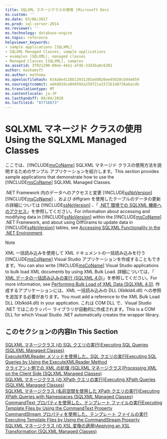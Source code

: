 ```yaml
---
title: SQLXML マネージクラスの使用 |Microsoft Docs
ms.custom: ''
ms.date: 03/06/2017
ms.prod: sql-server-2014
ms.reviewer: ''
ms.technology: database-engine
ms.topic: reference
helpviewer_keywords:
- sample applications [SQLXML]
- SQLXML Managed Classes, sample applications
- examples [SQLXML], managed classes
- Managed Classes [SQLXML], samples
ms.assetid: 3f021290-00ee-44e1-af4b-33d3ba8c6302
author: mashamsft
ms.author: mathoma
ms.openlocfilehash: 634a0e4110b13931201edd026ee95028cb94e859
ms.sourcegitcommit: ad4d92dce894592a259721a1571b1d8736abacdb
ms.translationtype: MT
ms.contentlocale: ja-JP
ms.lasthandoff: 08/04/2020
ms.locfileid: "87716673"
---
```

# <a name="using-the-sqlxml-managed-classes"></a><span data-ttu-id="bcb3f-102">SQLXML マネージド クラスの使用</span><span class="sxs-lookup"><span data-stu-id="bcb3f-102">Using the SQLXML Managed Classes</span></span>
  <span data-ttu-id="bcb3f-103">ここでは、[!INCLUDE[msCoName](../../includes/msconame-md.md)] SQLXML マネージド クラスの使用方法を説明するためのサンプル アプリケーションを紹介します。</span><span class="sxs-lookup"><span data-stu-id="bcb3f-103">This section provides sample applications that demonstrate how to use the [!INCLUDE[msCoName](../../includes/msconame-md.md)] SQLXML Managed Classes.</span></span>  
  
 <span data-ttu-id="bcb3f-104">.NET Framework 内のデータへのアクセスと変更 [!INCLUDE[ssNoVersion](../../includes/ssnoversion-md.md)] [!INCLUDE[msCoName](../../includes/msconame-md.md)] 、および diffgram を使用したテーブルのデータの更新の詳細については [!INCLUDE[ssNoVersion](../../includes/ssnoversion-md.md)] 、「 [.NET 環境での SQLXML 機能へのアクセス](../../relational-databases/sqlxml-annotated-xsd-schemas-xpath-queries/net-framework-classes/accessing-sqlxml-functionality-in-the-net-environment.md)」を参照してください。</span><span class="sxs-lookup"><span data-stu-id="bcb3f-104">For information about accessing and modifying data in [!INCLUDE[ssNoVersion](../../includes/ssnoversion-md.md)] within the [!INCLUDE[msCoName](../../includes/msconame-md.md)] .NET Framework, and about using DiffGrams to update data in [!INCLUDE[ssNoVersion](../../includes/ssnoversion-md.md)] tables, see [Accessing SQLXML Functionality in the .NET Environment](../../relational-databases/sqlxml-annotated-xsd-schemas-xpath-queries/net-framework-classes/accessing-sqlxml-functionality-in-the-net-environment.md).</span></span>  
  
> [!NOTE]  
>  <span data-ttu-id="bcb3f-105">XML 一括読み込みを使用して XML ドキュメントの一括読み込みを行う [!INCLUDE[msCoName](../../includes/msconame-md.md)] Visual Studio アプリケーションを作成することもできます。</span><span class="sxs-lookup"><span data-stu-id="bcb3f-105">You can also write [!INCLUDE[msCoName](../../includes/msconame-md.md)] Visual Studio applications to bulk load XML documents by using XML Bulk Load.</span></span> <span data-ttu-id="bcb3f-106">詳細については、「 [XML データの一括読み込みの実行 &#40;SQLXML 4.0&#41;](../../relational-databases/sqlxml-annotated-xsd-schemas-xpath-queries/bulk-load-xml/performing-bulk-load-of-xml-data-sqlxml-4-0.md)」を参照してください。</span><span class="sxs-lookup"><span data-stu-id="bcb3f-106">For more information, see [Performing Bulk Load of XML Data &#40;SQLXML 4.0&#41;](../../relational-databases/sqlxml-annotated-xsd-schemas-xpath-queries/bulk-load-xml/performing-bulk-load-of-xml-data-sqlxml-4-0.md).</span></span> <span data-ttu-id="bcb3f-107">作成するアプリケーションには、XML 一括読み込みの DLL (Xblkld4.dll) への参照を追加する必要があります。</span><span class="sxs-lookup"><span data-stu-id="bcb3f-107">You must add a reference to the XML Bulk Load DLL (Xblkld4.dll) in your application.</span></span> <span data-ttu-id="bcb3f-108">これは COM DLL で、Visual Studio .NET ではこのラッパー ライブラリが自動的に作成されます。</span><span class="sxs-lookup"><span data-stu-id="bcb3f-108">This is a COM DLL for which Visual Studio .NET automatically creates the wrapper library.</span></span>  
  
## <a name="in-this-section"></a><span data-ttu-id="bcb3f-109">このセクションの内容</span><span class="sxs-lookup"><span data-stu-id="bcb3f-109">In This Section</span></span>  
 [<span data-ttu-id="bcb3f-110">SQLXML マネージクラス &#40;の SQL クエリの実行&#41;</span><span class="sxs-lookup"><span data-stu-id="bcb3f-110">Executing SQL Queries &#40;SQLXML Managed Classes&#41;</span></span>](../../relational-databases/sqlxml-annotated-xsd-schemas-xpath-queries/net-framework-classes/sqlxml-4-0-net-framework-support-managed-classes.md)  
  [<span data-ttu-id="bcb3f-111">ExecuteXMLReader メソッドを使用した、SQL クエリの実行</span><span class="sxs-lookup"><span data-stu-id="bcb3f-111">Executing SQL Queries by Using the ExecuteXMLReader Method</span></span>](../../relational-databases/sqlxml-annotated-xsd-schemas-xpath-queries/net-framework-classes/executing-sql-queries-by-using-the-executexmlreader-method.md)  
  [<span data-ttu-id="bcb3f-112">クライアント側での XML の処理 &#40;SQLXML マネージクラス&#41;</span><span class="sxs-lookup"><span data-stu-id="bcb3f-112">Processing XML on the Client Side &#40;SQLXML Managed Classes&#41;</span></span>](../../relational-databases/sqlxml-annotated-xsd-schemas-xpath-queries/net-framework-classes/processing-xml-on-the-client-side-sqlxml-managed-classes.md)  
  [<span data-ttu-id="bcb3f-113">SQLXML マネージクラス &#40;の XPath クエリの実行&#41;</span><span class="sxs-lookup"><span data-stu-id="bcb3f-113">Executing XPath Queries &#40;SQLXML Managed Classes&#41;</span></span>](../../relational-databases/sqlxml-annotated-xsd-schemas-xpath-queries/net-framework-classes/executing-xpath-queries-sqlxml-managed-classes.md)  
  [<span data-ttu-id="bcb3f-114">SQLXML マネージクラス &#40;名前空間を使用した XPath クエリの実行&#41;</span><span class="sxs-lookup"><span data-stu-id="bcb3f-114">Executing XPath Queries with Namespaces &#40;SQLXML Managed Classes&#41;</span></span>](../../relational-databases/sqlxml-annotated-xsd-schemas-xpath-queries/net-framework-classes/executing-xpath-queries-with-namespaces-sqlxml-managed-classes.md)  
  [<span data-ttu-id="bcb3f-115">CommandText プロパティを使用した、テンプレート ファイルの実行</span><span class="sxs-lookup"><span data-stu-id="bcb3f-115">Executing Template Files by Using the CommandText Property</span></span>](../../relational-databases/sqlxml-annotated-xsd-schemas-xpath-queries/net-framework-classes/executing-template-files-by-using-the-commandtext-property.md)  
  [<span data-ttu-id="bcb3f-116">CommandStream プロパティを使用した、テンプレート ファイルの実行</span><span class="sxs-lookup"><span data-stu-id="bcb3f-116">Executing Template Files by Using the CommandStream Property</span></span>](../../relational-databases/sqlxml-annotated-xsd-schemas-xpath-queries/net-framework-classes/executing-template-files-by-using-the-commandstream-property.md)  
  [<span data-ttu-id="bcb3f-117">SQLXML マネージクラス &#40;の XSL 変換の適用&#41;</span><span class="sxs-lookup"><span data-stu-id="bcb3f-117">Applying an XSL Transformation &#40;SQLXML Managed Classes&#41;</span></span>](../../relational-databases/sqlxml-annotated-xsd-schemas-xpath-queries/net-framework-classes/applying-an-xsl-transformation-sqlxml-managed-classes.md)  
  
